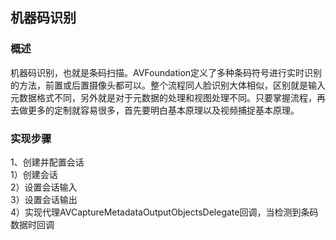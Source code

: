 ##  机器码识别


### 概述

机器码识别，也就是条码扫描。AVFoundation定义了多种条码符号进行实时识别的方法，前置或后置摄像头都可以。整个流程同人脸识别大体相似，区别就是输入元数据格式不同，另外就是对于元数据的处理和视图处理不同。只要掌握流程，再去做更多的定制就容易很多，首先要明白基本原理以及视频捕捉基本原理。


### 实现步骤

1、创建并配置会话<br/>
1）创建会话<br/>
2）设置会话输入<br/>
3）设置会话输出<br/>
4）实现代理AVCaptureMetadataOutputObjectsDelegate回调，当检测到条码数据时回调<br/>
